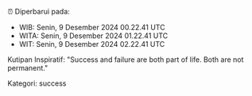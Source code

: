 ⏰ Diperbarui pada:
- WIB: Senin, 9 Desember 2024 00.22.41 UTC
- WITA: Senin, 9 Desember 2024 01.22.41 UTC
- WIT: Senin, 9 Desember 2024 02.22.41 UTC

Kutipan Inspiratif:
"Success and failure are both part of life. Both are not permanent."


Kategori: success

